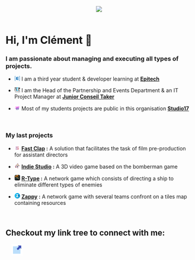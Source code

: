<div align="center">
<a href="https://github.com/Clement-Fernandes" target="_blank"><img src="https://camo.githubusercontent.com/31a2f49c2960bd98e115c536f78f1781d631d2097cbbd73cb006be1aa526246b/68747470733a2f2f692e696d6775722e636f6d2f4136625747466c2e676966" width=""></a>
</div>

<br>

# Hi, I'm Clément :speech_balloon:

### I am passionate about managing and executing all types of projects.

- <p><img src=".assets/epitech-icon.png" width="15"> I am a third year student & developer learning at <b><a href="https://www.epitech.eu">Epitech</a></b> <a href="https://www.epitech.eu" target="_blank"></a> </p>

- <p><img src=".assets/taker-icon.png" width="15"> I am the Head of the Partnership and Events Department & an IT Project Manager at <b><a href="https://taker.epitech.eu/">Junior Conseil Taker</a></b> <a href="https://taker.epitech.eu" target="_blank"></a> </p>

- <p><img src=".assets/studio17-icon.png" width="15"> Most of my students projects are public in this organisation <b><a href="https://github.com/Studio-17">Studio17</a></b> <a href="https://github.com/Studio-17" target="_blank"></a> </p>

<br>

### My last projects

- <p><img src=".assets/fastclap.png" width="15"> <b><a href="https://github.com/FastClap">Fast Clap</a> :</b> A solution that facilitates the task of film pre-production for assistant directors</p>

- <p><img src=".assets/bomberman.png" width="15"> <b><a href="https://github.com/Studio-17/Indie-Studio">Indie Studio</a> :</b> A 3D video game based on the bomberman game</p>

- <p><img src=".assets/rtype-logo.png" width="15"> <b><a href="https://github.com/Studio-17/R-Type">R-Type</a> :</b> A network game which consists of directing a ship to eliminate different types of enemies</p>
- <p><img src=".assets/letter-z.png" width="15"> <b><a href="https://github.com/Studio-17/Zappy">Zappy</a> :</b> A network game with several teams confront on a tiles map containing resources</p>

<br>

## Checkout my link tree to connect with me:

&nbsp; &nbsp;
<a href="https://clement-fernandes.github.io/linktree/" target="_blank"><img src=".assets/external-link.svg" width="30px" alt="linktree"></a>
